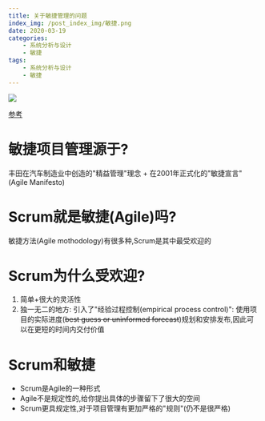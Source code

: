 ```yaml
---
title: 关于敏捷管理的问题
index_img: /post_index_img/敏捷.png
date: 2020-03-19
categories:
    - 系统分析与设计
    - 敏捷
tags:
    - 系统分析与设计
    - 敏捷
---
```


![](敏捷.png)

[参考](https://www.onedesk.com/scrum-methodology-vs-agile-methodology/)

# 敏捷项目管理源于?

丰田在汽车制造业中创造的"精益管理"理念 + 在2001年正式化的"敏捷宣言"(Agile Manifesto)

# Scrum就是敏捷(Agile)吗?

敏捷方法(Agile mothodology)有很多种,Scrum是其中最受欢迎的

# Scrum为什么受欢迎?

1. 简单+很大的灵活性
2. 独一无二的地方: 引入了"经验过程控制(empirical process control)": 使用项目的实际进度(~~best guess or uninformed forecast~~)规划和安排发布,因此可以在更短的时间内交付价值

# Scrum和敏捷

- Scrum是Agile的一种形式
- Agile不是规定性的,给你提出具体的步骤留下了很大的空间
- Scrum更具规定性,对于项目管理有更加严格的"规则"(仍不是很严格)